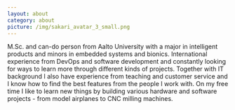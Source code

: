 ```yaml
---
layout: about
category: about
picture: /img/sakari_avatar_3_small.png
---
```


M.Sc. and can-do person from Aalto University with a major in intelligent products and minors in embedded systems and bionics. International experience from DevOps and software development and constantly looking for ways to learn more through different kinds of projects. Together with IT background I also have experience from teaching and customer service and I know how to find the best features from the people I work with. On my free time I like to learn new things by building various hardware and software projects - from model airplanes to CNC milling machines.